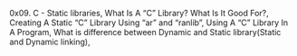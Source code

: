 0x09. C - Static libraries, What Is A “C” Library? What Is It Good For?, Creating A Static “C” Library Using “ar” and “ranlib”, Using A “C” Library In A Program, What is difference between Dynamic and Static library(Static and Dynamic linking), 
